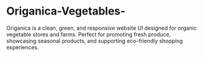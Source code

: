 # Origanica-Vegetables-
Origanica is a clean, green, and responsive website UI designed for organic vegetable stores and farms. Perfect for promoting fresh produce, showcasing seasonal products, and supporting eco-friendly shopping experiences.

